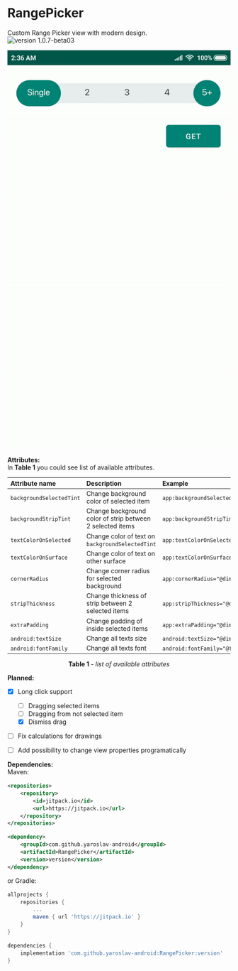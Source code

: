 # RangePicker
Custom Range Picker view with modern design.</br>![version 1.0.7-beta03](https://img.shields.io/badge/version-1.0.7--beta03-green.svg)</br>

<p align="center">
	<kbd>
 		<img src="https://github.com/yaroslav-android/RangePicker/blob/master/assets/ezgif.com-video-to-gif.gif" alt="preview"/>
	</kbd>
</p>

**Attributes:**</br>
In **Table 1** you could see list of available attributes.

| Attribute name          | Description                                               | Example                                           |
| :---------------------- |:--------------------------------------------------------- | :------------------------------------------------ |
| `backgroundSelectedTint`| Change background color of selected item                  | `app:backgroundSelectedTint="@color/colorPrimary"`|
| `backgroundStripTint`   | Change background color of strip between 2 selected items | `app:backgroundStripTint="@color/colorPrimary"`   | 
| `textColorOnSelected`   | Change color of text on `backgroundSelectedTint`          |  `app:textColorOnSelected="@color/colorPrimary"`  | 
| `textColorOnSurface`    | Change color of text on other surface                     |  `app:textColorOnSurface="@color/colorPrimary"`   | 
| `cornerRadius`          | Change corner radius for selected background              |  `app:cornerRadius="@dimen/some_value"`           | 
| `stripThickness`        | Change thickness of strip between 2 selected items        |  `app:stripThickness="@dimen/some_value"`         | 
| `extraPadding`          | Change padding of inside selected items                   |  `app:extraPadding="@dimen/some_value"`           | 
| `android:textSize`      | Change all texts size                                     |  `android:textSize="@dimen/some_value"`           | 
| `android:fontFamily`    | Change all texts font                                     |  `android:fontFamily="@font/sone_font"`           | 

<p align="center"> <b>Table 1</b> - <i>list of available attributes</i></p>

**Planned:**
- [x] Long click support 
    - [ ] Dragging selected items
    - [ ] Dragging from not selected item
    - [x] Dismiss drag
- [ ] Fix calculations for drawings
- [ ] Add possibility to change view properties programatically


**Dependencies:**</br>
Maven:
```xml
<repositories>
    <repository>
        <id>jitpack.io</id>
        <url>https://jitpack.io</url>
    </repository>
</repositories>
```

```xml
<dependency>
    <groupId>com.github.yaroslav-android</groupId>
    <artifactId>RangePicker</artifactId>
    <version>version</version>
</dependency>
```

or Gradle:
```groovy
allprojects {
    repositories {
        ...
        maven { url 'https://jitpack.io' }
    }
}

```
```groovy
dependencies {
    implementation 'com.github.yaroslav-android:RangePicker:version'
}
``` 
